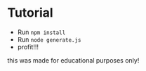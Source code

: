# Tutorial

- Run `npm install`
- Run `node generate.js`
- profit!!!


this was made for educational purposes only!